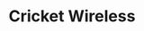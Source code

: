 ---
title: "Cricket Wireless"
url: /killeen/cricket-wireless-west-stan-schlueter-loop/
shop: mobile phone
---